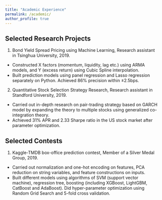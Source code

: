 ```yaml
---
title: "Academic Experience"
permalink: /academic/
author_profile: true
---
```



## Selected Research Projects
1. Bond Yield Spread Pricing using Machine Learning, Research assistant in Tsinghua University, 2019.
- Constructed X factors (momentum, liquidity, lag etc.) using ARMA models, and Y (excess return) using Cubic Spline interpolation.
- Built prediction models using panel regression and Lasso regression separately on Python. Achieved 86% precision within ±2.5bps.

2. Quantitative Stock Selection Strategy Research, Research assistant in Standford University, 2019.
- Carried out in-depth research on pair-trading strategy based on GARCH model by expanding the theory to multiple stocks using generalized co-integration theory.
- Achieved 31% APR and 2.33 Sharpe ratio in the US stock market after parameter optimization.

## Selected Contests
1. Kaggle-TMDB box-office prediction contest, Member of a Silver Medal Group, 2019.
- Carried out normalization and one-hot encoding on features, PCA reduction on string variables, and feature constructions on inputs.
- Built different models using algorithms of SVM (support vector machine), regression tree, boosting (including XGBoost, LightGBM, CatBoost and AdaBoost). Did hyper-parameter optimization using Random Grid Search and 5-fold cross validation.
